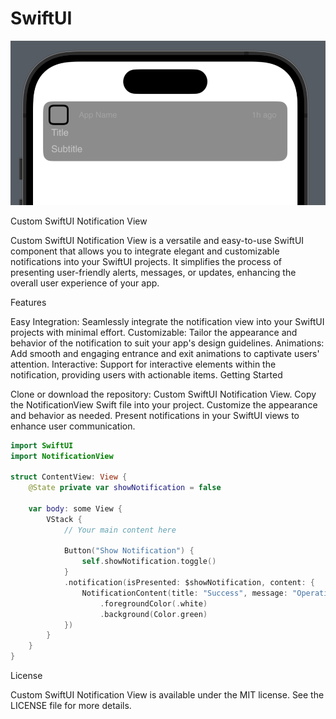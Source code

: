# SwiftUI

![Screenshot](notification.png)


Custom SwiftUI Notification View



Custom SwiftUI Notification View is a versatile and easy-to-use SwiftUI component that allows you to integrate elegant and customizable notifications into your SwiftUI projects. It simplifies the process of presenting user-friendly alerts, messages, or updates, enhancing the overall user experience of your app.

Features

Easy Integration: Seamlessly integrate the notification view into your SwiftUI projects with minimal effort.
Customizable: Tailor the appearance and behavior of the notification to suit your app's design guidelines.
Animations: Add smooth and engaging entrance and exit animations to captivate users' attention.
Interactive: Support for interactive elements within the notification, providing users with actionable items.
Getting Started

Clone or download the repository: Custom SwiftUI Notification View.
Copy the NotificationView Swift file into your project.
Customize the appearance and behavior as needed.
Present notifications in your SwiftUI views to enhance user communication.


```swift
import SwiftUI
import NotificationView

struct ContentView: View {
    @State private var showNotification = false
    
    var body: some View {
        VStack {
            // Your main content here
            
            Button("Show Notification") {
                self.showNotification.toggle()
            }
            .notification(isPresented: $showNotification, content: {
                NotificationContent(title: "Success", message: "Operation completed successfully.")
                    .foregroundColor(.white)
                    .background(Color.green)
            })
        }
    }
}
```


License

Custom SwiftUI Notification View is available under the MIT license. See the LICENSE file for more details.
